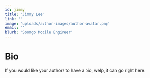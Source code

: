```yaml
---
id: jimmy
title: 'Jimmy Lee'
link: ''
image: 'uploads/author-images/author-avatar.png'
email: ''
blurb: 'Soomgo Mobile Engineer'
---
```


# Bio

If you would like your authors to have a bio, welp, it can go right here.
